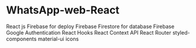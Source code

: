 # WhatsApp-web-React
React js Firebase for deploy Firebase Firestore for database Firebase Google Authentication React Hooks React Context API React Router styled-components material-ui icons
